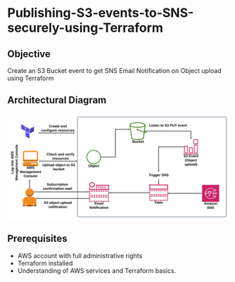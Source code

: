 # Publishing-S3-events-to-SNS-securely-using-Terraform

## Objective 

Create an S3 Bucket event to get SNS Email Notification on Object upload using Terraform

## Architectural Diagram

![image](s3-sns.png)

## Prerequisites

* AWS account with full administrative rights
* Terraform installed
* Understanding of AWS services and Terraform basics.




